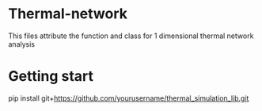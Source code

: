 # Thermal-network
This files attribute the function and class for 1 dimensional thermal network analysis

# Getting start
pip install git+https://github.com/yourusername/thermal_simulation_lib.git
